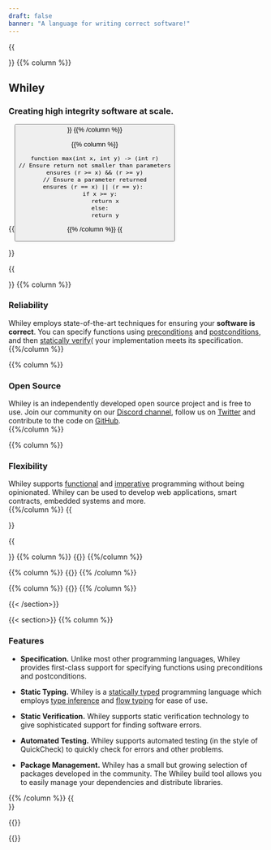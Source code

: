 ```yaml
---
draft: false
banner: "A language for writing correct software!"
---
```

{{<section class="banner">}}
{{% column %}}
# Whiley
### Creating high integrity software at scale.
{{<button url="window.location.href='learn'" text="Get Started!!" >}}
{{% /column %}}

{{% column %}}
```Whiley
function max(int x, int y) -> (int r)
// Ensure return not smaller than parameters
ensures (r >= x) && (r >= y)
// Ensure a parameter returned
ensures (r == x) || (r == y): 
   if x >= y:
      return x
   else:
      return y
```
{{% /column %}}
{{</section>}}

{{<section>}}
{{% column %}}
### Reliability
Whiley employs state-of-the-art techniques for ensuring your
**software is correct**.  You can specify functions using
[preconditions](https://en.wikipedia.org/wiki/Precondition") and
[postconditions](https://en.wikipedia.org/wiki/Postcondition), and
then [statically
verify](https://en.wikipedia.org/wiki/Formal_verification)( your
implementation meets its specification.
{{%/column %}}

{{% column %}}
### Open Source
Whiley is an independently developed open source project and is free
to use.  Join our community on our [Discord
channel](https://discord.com/channels/825109901352632331/825109901352632334),
follow us on [Twitter](https://twitter.com/WhileyLang) and contribute
to the code on [GitHub](http://github.com/Whiley).  
{{%/column %}}

{{% column %}}
### Flexibility
Whiley supports
[functional](https://en.wikipedia.org/wiki/Functional_programming) and
[imperative](https://en.wikipedia.org/wiki/Imperative_programming)
programming without being opinionated.  Whiley can be used to develop
web applications, smart contracts, embedded systems and more.  
{{%/column %}}
{{</section>}}

{{<section class="alternate">}}
{{% column %}}
{{<youtube id="MLcNhc27Ghw">}}
{{%/column %}}

{{% column %}}
{{<youtube id="yYGEcyCHiZk">}}
{{% /column %}}

{{% column %}}
{{<youtube id="1KfZH_jjrG4">}}
{{% /column %}}

{{< /section>}}

{{< section>}}
{{% column %}}

### Features
<div class="ticklist">

   * **Specification.** Unlike most other programming languages, Whiley provides first-class support for specifying functions using preconditions and postconditions.

   * **Static Typing.** Whiley is a [statically typed](https://en.wikipedia.org/wiki/Type_system#Static_type_checking) programming language which employs [type inference](https://www.google.com/search?channel=fs&client=ubuntu&q=type+inference) and [flow typing](https://en.wikipedia.org/wiki/Flow-sensitive_typing) for ease of use.

   * **Static Verification.** Whiley supports static verification technology to give sophisticated support for finding software errors.

   * **Automated Testing.** Whiley supports automated testing (in the style of QuickCheck) to quickly check for errors and other problems.

   * **Package Management.** Whiley has a small but growing selection of packages developed in the community.  The Whiley build tool allows you to easily manage your dependencies and distribute libraries.

</div>
{{% /column %}}
{{</section>}}

{{<rawhtml>}}
<script>
 var d = document.getElementById("editor");
 var editor = ace.edit(d);
 editor.setTheme("ace/theme/whiley");
 editor.session.setMode("ace/mode/whiley");      
</script>
{{</rawhtml>}}

